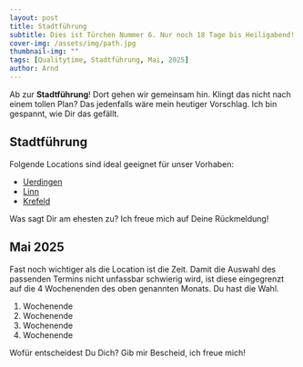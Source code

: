 ```yaml
---
layout: post
title: Stadtführung
subtitle: Dies ist Türchen Nummer 6. Nur noch 18 Tage bis Heiligabend!
cover-img: /assets/img/path.jpg
thumbnail-img: ""
tags: [Qualitytime, Stadtführung, Mai, 2025]
author: Arnd
---
```


Ab zur **Stadtführung**! Dort gehen wir gemeinsam hin. Klingt das nicht nach einem tollen Plan? Das jedenfalls wäre mein heutiger Vorschlag. Ich bin gespannt, wie Dir das gefällt.

## Stadtführung

Folgende Locations sind ideal geeignet für unser Vorhaben: 
* [Uerdingen](https://www.uerdinger-heimatbund.de/stadtfuehrungen.htm)
* [Linn](https://nachtwaechter-linn.de/)
* [Krefeld](https://www.krefeld.de/de/stadtmarketing/stadtfuehrer-fuehrungen/)

Was sagt Dir am ehesten zu? Ich freue mich auf Deine Rückmeldung!

## Mai 2025

Fast noch wichtiger als die Location ist die Zeit. Damit die Auswahl des passenden Termins nicht unfassbar schwierig wird, ist diese eingegrenzt auf die 4 Wochenenden des oben genannten Monats. Du hast die Wahl. 

1. Wochenende 
2. Wochenende
3. Wochenende
4. Wochenende

Wofür entscheidest Du Dich? Gib mir Bescheid, ich freue mich!